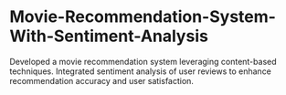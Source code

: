 # Movie-Recommendation-System-With-Sentiment-Analysis
Developed a movie recommendation system leveraging content-based techniques. Integrated sentiment analysis of user reviews to enhance recommendation accuracy and user satisfaction.
